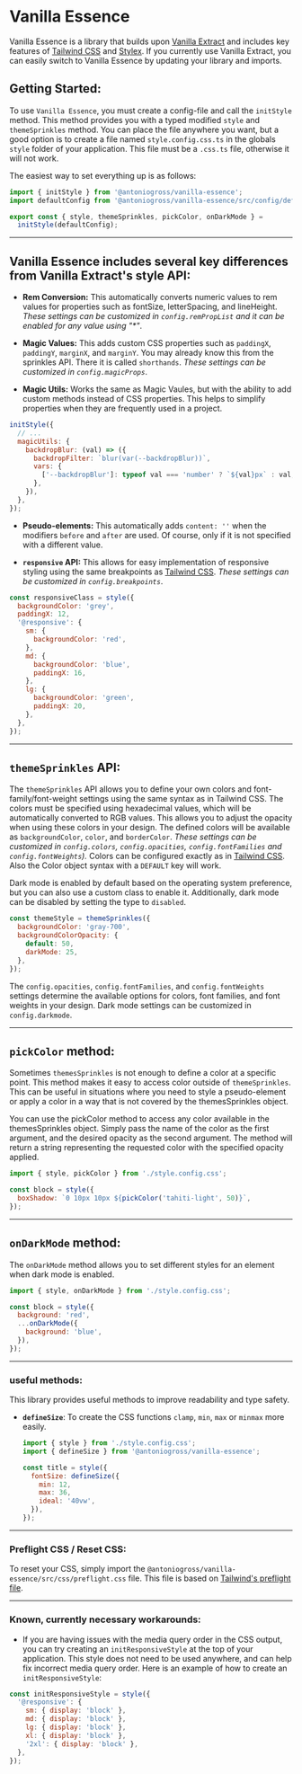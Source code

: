 # Vanilla Essence

Vanilla Essence is a library that builds upon [Vanilla Extract](https://vanilla-extract.style/) and includes key features of [Tailwind CSS](https://tailwindcss.com/) and [Stylex](https://www.youtube.com/watch?v=ur-sGzUWId4). If you currently use Vanilla Extract, you can easily switch to Vanilla Essence by updating your library and imports.

## Getting Started:

To use `Vanilla Essence`, you must create a config-file and call the `initStyle` method. This method provides you with a typed modified `style` and `themeSprinkles` method.
You can place the file anywhere you want, but a good option is to create a file named `style.config.css.ts` in the globals `style` folder of your application. This file must be a `.css.ts` file, otherwise it will not work.

The easiest way to set everything up is as follows:

```js
import { initStyle } from '@antoniogross/vanilla-essence';
import defaultConfig from '@antoniogross/vanilla-essence/src/config/default';

export const { style, themeSprinkles, pickColor, onDarkMode } =
  initStyle(defaultConfig);
```

---

## Vanilla Essence includes several key differences from Vanilla Extract's style API:

<!--
- **(currently this is not finally implemented!)** **Atomic CSS:** A CSS class is created for each CSS property. This way the last class always wins and it is extremely easy to override stylings. Also, the size of the bundled file is smaller because there are no repetitions. _(currently this is not available for pseudo-classes)_.

```js
const bgRed = style({
  backgroundColor: 'red',
});
const bgBlue = style({
  backgroundColor: 'blue',
});

const combinedClass = style([bgBlue, bgRed]);

const combinedClass2 = style([
  combinedClass,
  {
    background: 'green',
  },
]);
```
-->

- **Rem Conversion:** This automatically converts numeric values to rem values for properties such as fontSize, letterSpacing, and lineHeight. _These settings can be customized in `config.remPropList` and it can be enabled for any value using "\*"_.

- **Magic Values:** This adds custom CSS properties such as `paddingX`, `paddingY`, `marginX`, and `marginY`. You may already know this from the sprinkles API. There it is called `shorthands`. _These settings can be customized in `config.magicProps`_.

- **Magic Utils:** Works the same as Magic Vaules, but with the ability to add custom methods instead of CSS properties. This helps to simplify properties when they are frequently used in a project.

```js
initStyle({
  // ...
  magicUtils: {
    backdropBlur: (val) => ({
      backdropFilter: `blur(var(--backdropBlur))`,
      vars: {
        ['--backdropBlur']: typeof val === 'number' ? `${val}px` : val,
      },
    }),
  },
});
```

- **Pseudo-elements:** This automatically adds `content: ''` when the modifiers `before` and `after` are used. Of course, only if it is not specified with a different value.

- **`responsive` API:** This allows for easy implementation of responsive styling using the same breakpoints as [Tailwind CSS](https://tailwindcss.com/docs/responsive-design). _These settings can be customized in `config.breakpoints`_.

```js
const responsiveClass = style({
  backgroundColor: 'grey',
  paddingX: 12,
  '@responsive': {
    sm: {
      backgroundColor: 'red',
    },
    md: {
      backgroundColor: 'blue',
      paddingX: 16,
    },
    lg: {
      backgroundColor: 'green',
      paddingX: 20,
    },
  },
});
```

<!--
- **`createUniqueIdentifier` method:** This method is useful when you need to use `globalStyle` to style a child element of a css class.

```js
const identifier = createUniqueIdentifier();

const a = style([identifier, { color: 'red' }]);
const b = globalStyle(`${identifier} svg`, {
  width: '100%',
});
```
-->

---

## `themeSprinkles` API:

The `themeSprinkles` API allows you to define your own colors and font-family/font-weight settings using the same syntax as in Tailwind CSS. The colors must be specified using hexadecimal values, which will be automatically converted to RGB values. This allows you to adjust the opacity when using these colors in your design. The defined colors will be available as `backgroundColor`, `color`, and `borderColor`. _These settings can be customized in `config.colors`, `config.opacities`, `config.fontFamilies` and `config.fontWeights`)._ Colors can be configured exactly as in [Tailwind CSS](https://tailwindcss.com/docs/customizing-colors#using-custom-colors). Also the Color object syntax with a `DEFAULT` key will work.

Dark mode is enabled by default based on the operating system preference, but you can also use a custom class to enable it. Additionally, dark mode can be disabled by setting the type to `disabled`.

```js
const themeStyle = themeSprinkles({
  backgroundColor: 'gray-700',
  backgroundColorOpacity: {
    default: 50,
    darkMode: 25,
  },
});
```

The `config.opacities`, `config.fontFamilies`, and `config.fontWeights` settings determine the available options for colors, font families, and font weights in your design. Dark mode settings can be customized in `config.darkmode`.

---

## `pickColor` method:

Sometimes `themesSprinkles` is not enough to define a color at a specific point. This method makes it easy to access color outside of `themeSprinkles`. This can be useful in situations where you need to style a pseudo-element or apply a color in a way that is not covered by the themesSprinkles object.

You can use the pickColor method to access any color available in the themesSprinkles object. Simply pass the name of the color as the first argument, and the desired opacity as the second argument. The method will return a string representing the requested color with the specified opacity applied.

```js
import { style, pickColor } from './style.config.css';

const block = style({
  boxShadow: `0 10px 10px ${pickColor('tahiti-light', 50)}`,
});
```

---

## `onDarkMode` method:

The `onDarkMode` method allows you to set different styles for an element when dark mode is enabled.

```js
import { style, onDarkMode } from './style.config.css';

const block = style({
  background: 'red',
  ...onDarkMode({
    background: 'blue',
  }),
});
```

---

### useful methods:

This library provides useful methods to improve readability and type safety.

- **`defineSize`**: To create the CSS functions `clamp`, `min`, `max` or `minmax` more easily.

  ```js
  import { style } from './style.config.css';
  import { defineSize } from '@antoniogross/vanilla-essence';

  const title = style({
    fontSize: defineSize({
      min: 12,
      max: 36,
      ideal: '40vw',
    }),
  });
  ```

---

### Preflight CSS / Reset CSS:

To reset your CSS, simply import the `@antoniogross/vanilla-essence/src/css/preflight.css` file. This file is based on [Tailwind's preflight file](https://unpkg.com/tailwindcss@3.2.4/src/css/preflight.css).

---

### Known, currently necessary workarounds:

- If you are having issues with the media query order in the CSS output, you can try creating an `initResponsiveStyle` at the top of your application. This style does not need to be used anywhere, and can help fix incorrect media query order. Here is an example of how to create an `initResponsiveStyle`:

```js
const initResponsiveStyle = style({
  '@responsive': {
    sm: { display: 'block' },
    md: { display: 'block' },
    lg: { display: 'block' },
    xl: { display: 'block' },
    '2xl': { display: 'block' },
  },
});
```
